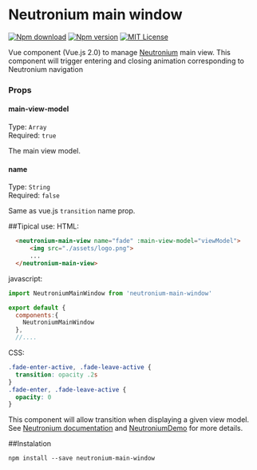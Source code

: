 # Neutronium main window


[![Npm download](https://img.shields.io/npm/dt/neutronium-main-window.svg?maxAge=2592000)](https://www.npmjs.com/package/neutronium-main-window)
[![Npm version](https://img.shields.io/npm/v/neutronium-main-window.svg?maxAge=2592000)](https://www.npmjs.com/package/neutronium-main-window)
[![MIT License](https://img.shields.io/github/license/David-Desmaisons/neutronium-main-window.svg)](https://github.com/David-Desmaisons/neutronium-main-window/blob/master/LICENSE)


Vue component (Vue.js 2.0) to manage [Neutronium](https://github.com/David-Desmaisons/Neutronium) main view.
This component will trigger entering and closing animation corresponding to Neutronium navigation

### Props
#### main-view-model
Type: `Array`<br>
Required: `true`<br>

The main view model.

#### name
Type: `String`<br>
Required: `false`

Same as vue.js `transition` name prop.


##Tipical use:
HTML:
```html
  <neutronium-main-view name="fade" :main-view-model="viewModel">
      <img src="./assets/logo.png">
      ...
  </neutronium-main-view>
```

javascript:

```javascript
import NeutroniumMainWindow from 'neutronium-main-window'

export default {
  components:{
    NeutroniumMainWindow
  },
  //....
```

CSS:
```css
.fade-enter-active, .fade-leave-active {
  transition: opacity .2s
}
.fade-enter, .fade-leave-active {
  opacity: 0
}
```

This component will allow transition when displaying a given view model.
See [Neutronium documentation](https://github.com/David-Desmaisons/Neutronium/wiki) and [NeutroniumDemo](https://github.com/David-Desmaisons/NeutroniumDemo) for more details.


##Instalation

```
npm install --save neutronium-main-window
```
